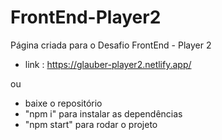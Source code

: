 # FrontEnd-Player2

Página criada para o Desafio FrontEnd - Player 2

- link : https://glauber-player2.netlify.app/

ou

- baixe o repositório
- "npm i" para instalar as dependências
- "npm start" para rodar o projeto
